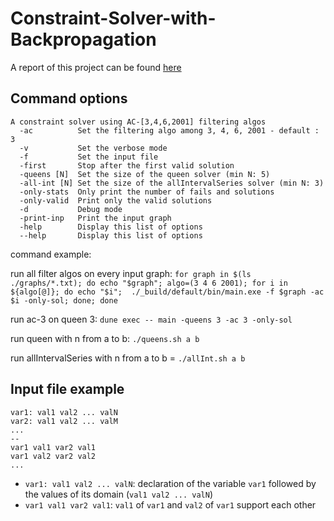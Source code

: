 # Constraint-Solver-with-Backpropagation

A report of this project can be found [here](report/.aux/main.pdf)

## Command options

```
A constraint solver using AC-[3,4,6,2001] filtering algos
  -ac          Set the filtering algo among 3, 4, 6, 2001 - default : 3
  -v           Set the verbose mode
  -f           Set the input file
  -first       Stop after the first valid solution
  -queens [N]  Set the size of the queen solver (min N: 5)
  -all-int [N] Set the size of the allIntervalSeries solver (min N: 3)
  -only-stats  Only print the number of fails and solutions
  -only-valid  Print only the valid solutions
  -d           Debug mode
  -print-inp   Print the input graph
  -help        Display this list of options
  --help       Display this list of options
```

command example:

run all filter algos on every input graph:
  `for graph in $(ls ./graphs/*.txt); do echo "$graph"; algo=(3 4 6 2001); for i in ${algo[@]}; do echo "$i";  ./_build/default/bin/main.exe -f $graph -ac $i -only-sol; done; done`

run ac-3 on queen 3:
  `dune exec -- main -queens 3 -ac 3 -only-sol`

run queen with n from a to b: `./queens.sh a b`

run allIntervalSeries with n from a to b = `./allInt.sh a b`

## Input file example

```
var1: val1 val2 ... valN
var2: val1 val2 ... valM
...
--
var1 val1 var2 val1
var1 val2 var2 val2
...
```

- `var1: val1 val2 ... valN`: declaration of the variable `var1` followed by the values of its domain (`val1 val2 ... valN`)
- `var1 val1 var2 val1`: `val1` of `var1` and `val2` of `var1` support each other